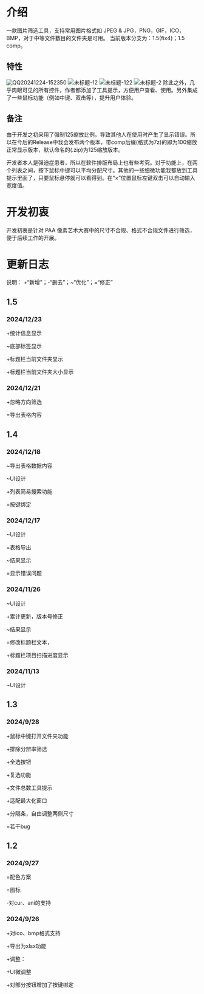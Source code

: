# 介绍
 一款图片筛选工具，支持常用图片格式如 JPEG & JPG，PNG，GIF，ICO，BMP，对于中等文件数目的文件夹是可用。
 当前版本分支为：1.5(fix4)；1.5 comp。
 ## 特性
 ![QQ20241224-152350](https://github.com/user-attachments/assets/62cd48a7-404b-4d9a-93d5-974c482400ca)
 ![未标题-12](https://github.com/user-attachments/assets/9c9dbcb9-1607-48db-8f8f-d7c894f413bc)
![未标题-122](https://github.com/user-attachments/assets/49c5b12e-f9ff-4303-a07d-ac9c847b6250)
![未标题-2](https://github.com/user-attachments/assets/0d68a291-df0a-46ef-93ee-1c10e33becf4)
除此之外，几乎肉眼可见的所有控件，作者都添加了工具提示，方便用户查看、使用。另外集成了一些鼠标功能（例如中键、双击等），提升用户体验。
## 备注
 由于开发之初采用了强制125缩放比例，导致其他人在使用时产生了显示错误。所以在今后的Release中我会发布两个版本，带comp后缀(格式为7z)的即为100缩放正常显示版本，默认命名的(.zip)为125缩放版本。
 
 开发者本人是强迫症患者，所以在软件排版布局上也有些考究。对于功能上，在两个列表之间，按下鼠标中键可以平均分配尺寸。其他的一些细微功能我都放到工具提示里面了，只要鼠标悬停就可以看得到。在“×”位置鼠标左键双击可以自动输入宽度值。
# 开发初衷
 开发初衷是针对 PAA 像素艺术大赛中的尺寸不合规、格式不合规文件进行筛选，便于后续工作的开展。
# 更新日志
说明： +“新增”；-“删去”；~“优化”；=“修正”
## 1.5 
### 2024/12/23
+统计信息显示

~底部标签显示

+标题栏当前文件夹显示

+标题栏当前文件夹大小显示
### 2024/12/21
+忽略方向筛选

=导出表格内容

## 1.4
### 2024/12/18
~导出表格数据内容

~UI设计

+列表简易搜索功能

=按键绑定

### 2024/12/17
~UI设计

=表格导出

~结果显示

=显示错误问题

### 2024/11/26
~UI设计

+累计更新，版本号修正

~结果显示

=修改标题栏文本，

+标题栏项目扫描进度显示

### 2024/11/13
~UI设计

## 1.3
### 2024/9/28
+鼠标中键打开文件夹功能

+排除分辨率筛选

+全选按钮

+复选功能

+文件总数工具提示

+适配最大化窗口

+分隔条，自由调整两侧尺寸

=若干bug

## 1.2
### 2024/9/27
=配色方案

=图标

-对cur、ani的支持

### 2024/9/26
+对ico、bmp格式支持

+导出为xlsx功能

+调整：

+UI微调整

+对部分按钮增加了按键绑定
